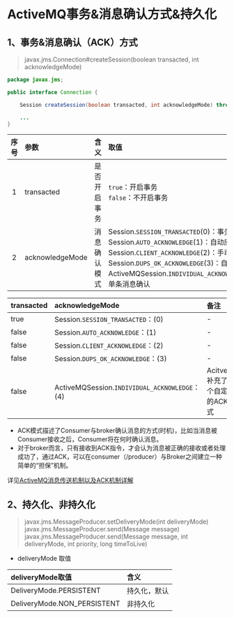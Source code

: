 # ActiveMQ事务&消息确认方式&持久化

## 1、事务&消息确认（ACK）方式
> javax.jms.Connection#createSession(boolean transacted, int acknowledgeMode)
``` java
package javax.jms;

public interface Connection {

    Session createSession(boolean transacted, int acknowledgeMode) throws JMSException;

    ...
}
```

<div style = "font-size:13px;">

序号|参数|含义|取值
:-:|:-|:-|:-
1|transacted|是否开启事务|`true`：开启事务<br>`false`：不开启事务
2|acknowledgeMode|消息确认模式|Session.`SESSION_TRANSACTED`(0)：事务<br>Session.`AUTO_ACKNOWLEDGE`(1)：自动应答<br>Session.`CLIENT_ACKNOWLEDGE`(2)：手动应答<br>Session.`DUPS_OK_ACKNOWLEDGE`(3)：自动批量确认<br>ActiveMQSession.`INDIVIDUAL_ACKNOWLEDGE`(4)：单条消息确认


transacted|acknowledgeMode|备注
:-|:-|:-
true |Session.`SESSION_TRANSACTED`：(0)|-
false|Session.`AUTO_ACKNOWLEDGE`：(1)|-
false|Session.`CLIENT_ACKNOWLEDGE`：(2)|-
false|Session.`DUPS_OK_ACKNOWLEDGE`：(3)|-
false|ActiveMQSession.`INDIVIDUAL_ACKNOWLEDGE`：(4)|AcitveMQ补充了一个自定义的ACK模式

</div>

- ACK模式描述了Consumer与broker确认消息的方式(时机)，比如当消息被Consumer接收之后，Consumer将在何时确认消息。
- 对于broker而言，只有接收到ACK指令，才会认为消息被正确的接收或者处理成功了，通过ACK，可以在consumer（/producer）与Broker之间建立一种简单的“担保”机制。

详见[ActiveMQ消息传送机制以及ACK机制详解](activemq_08_ActiveMQ消息传送机制以及ACK机制详解.md)

## 2、持久化、非持久化
> javax.jms.MessageProducer.setDeliveryMode(int deliveryMode)<br>
> javax.jms.MessageProducer.send(Message message)<br>
> javax.jms.MessageProducer.send(Message message, int deliveryMode, int priority, long timeToLive)

- deliveryMode 取值
<div style = "font-size:13px;">

deliveryMode取值|含义
:-|:-
DeliveryMode.PERSISTENT|持久化，默认
DeliveryMode.NON_PERSISTENT|非持久化
</div>






